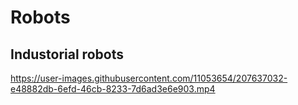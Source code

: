 # Robots

## Industorial robots

https://user-images.githubusercontent.com/11053654/207637032-e48882db-6efd-46cb-8233-7d6ad3e6e903.mp4

